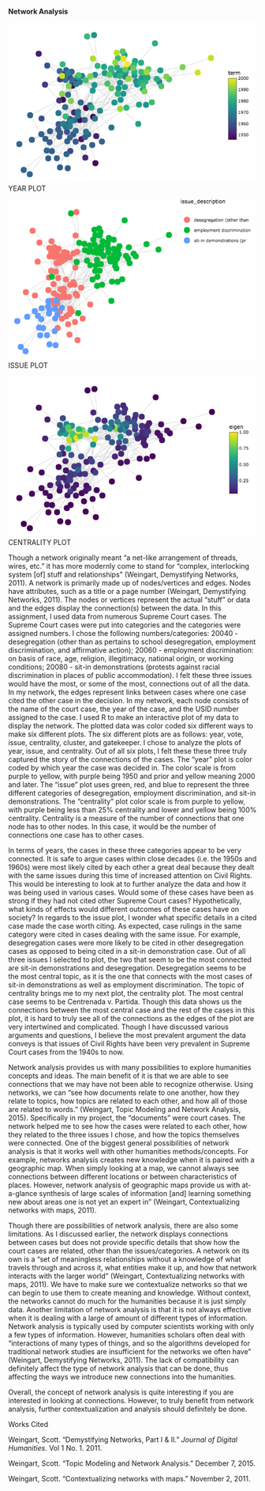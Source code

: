 **Network Analysis**

![alt text](https://github.com/introdh/intro-dh-destinyaundrea/blob/master/newplot%20(1).png)
YEAR PLOT

![alt text](https://github.com/introdh/intro-dh-destinyaundrea/blob/master/newplot%20(2).png)
ISSUE PLOT

![alt text](https://github.com/introdh/intro-dh-destinyaundrea/blob/master/newplot%20(3).png)
CENTRALITY PLOT

<p>Though a network originally meant “a net-like arrangement of threads, wires, etc.” it has more modernly come to stand for “complex, interlocking system [of] stuff and relationships” (Weingart, Demystifying Networks, 2011). A network is primarily made up of nodes/vertices and edges. Nodes have attributes, such as a title or a page number (Weingart, Demystifying Networks, 2011).  The nodes or vertices represent the actual “stuff” or data and the edges display the connection(s) between the data. In this assignment, I used data from numerous Supreme Court cases. The Supreme Court cases were put into categories and the categories were assigned numbers. I chose the following numbers/categories: 20040 - desegregation (other than as pertains to school desegregation, employment discrimination, and affirmative action); 20060 - employment discrimination: on basis of race, age, religion, illegitimacy, national origin, or working conditions; 20080 - sit-in demonstrations (protests against racial discrimination in places of public accommodation). I felt these three issues would have the most, or some of the most, connections out of all the data. In my network, the edges represent links between cases where one case cited the other case in the decision. In my network, each node consists of the name of the court case, the year of the case, and the USID number assigned to the case. I used R to make an interactive plot of my data to display the network. The plotted data was color coded six different ways to make six different plots. The six different plots are as follows: year, vote, issue, centrality, cluster, and gatekeeper. I chose to analyze the plots of year, issue, and centrality. Out of all six plots, I felt these these three truly captured the story of the connections of the cases. The “year” plot is color coded by which year the case was decided in. The color scale is from purple to yellow, with purple being 1950 and prior and yellow meaning 2000 and later. The “issue” plot uses green, red, and blue to represent the three different categories of desegregation, employment discrimination, and sit-in demonstrations. The “centrality” plot color scale is from purple to yellow, with purple being less than 25% centrality and lower and yellow being 100% centrality. Centrality is a measure of the number of connections that one node has to other nodes. In this case, it would be the number of connections one case has to other cases.</p>


<p>In terms of years, the cases in these three categories appear to be very connected. It is safe to argue cases within close decades (i.e. the 1950s and 1960s) were most likely cited by each other a great deal because they dealt with the same issues during this time of increased attention on Civil Rights. This would be interesting to look at to further analyze the data and how it was being used in various cases. Would some of these cases have been as strong if they had not cited other Supreme Court cases? Hypothetically, what kinds of effects would different outcomes of these cases have on society? In regards to the issue plot, I wonder what specific details in a cited case made the case worth citing. As expected, case rulings in the same category were cited in cases dealing with the same issue. For example, desegregation cases were more likely to be cited in other desegregation cases as opposed to being cited in a sit-in demonstration case. Out of all three issues I selected to plot, the two that seem to be the most connected are sit-in demonstrations and desegregation. Desegregation seems to be the most central topic, as it is the one that connects with the most cases of sit-in demonstrations as well as employment discrimination. The topic of centrality brings me to my next plot, the centrality plot. The most central case seems to be Centrenada v. Partida. Though this data shows us the connections between the most central case and the rest of the cases in this plot, it is hard to truly see all of the connections as the edges of the plot are very intertwined and complicated. Though I have discussed various arguments and questions, I believe the most prevalent argument the data conveys is that issues of Civil Rights have been very prevalent in Supreme Court cases from the 1940s to now. 
  
  
Network analysis provides us with many possibilities to explore humanities concepts and ideas. The main benefit of it is that we are able to see connections that we may have not been able to recognize otherwise. Using networks, we can “see how documents relate to one another, how they relate to topics, how topics are related to each other, and how all of those are related to words.” (Weingart, Topic Modeling and Network Analysis, 2015). Specifically in my project, the “documents” were court cases. The network helped me to see how the cases were related to each other, how they related to the three issues I chose, and how the topics themselves were connected. One of the biggest general possibilities of network analysis is that it works well with other humanities methods/concepts. For example, networks analysis creates new knowledge when it is paired with a geographic map. When simply looking at a map, we cannot always see connections between different locations or between characteristics of places. However, network analysis of geographic maps provide us with at-a-glance synthesis of large scales of information [and] learning something new about areas one is not yet an expert in” (Weingart, Contextualizing networks with maps, 2011). 


Though there are possibilities of network analysis, there are also some limitations. As I discussed earlier, the network displays connections between cases but does not provide specific details that show how the court cases are related, other than the issues/categories. A network on its own is a “set of meaningless relationships without a knowledge of what travels through and across it, what entities make it up, and how that network interacts with the larger world” (Weingart, Contextualizing networks with maps, 2011). We have to make sure we contextualize networks so that we can begin to use them to create meaning and knowledge. Without context, the networks cannot do much for the humanities because it is just simply data. Another limitation of network analysis is that it is not always effective when it is dealing with a large of amount of different types of information. Network analysis is typically used by computer scientists working with only a few types of information. However, humanities scholars often deal with “interactions of many types of things, and so the algorithms developed for traditional network studies are insufficient for the networks we often have” (Weingart, Demystifying Networks, 2011). The lack of compatibility can definitely affect the type of network analysis that can be done, thus affecting the ways we introduce new connections into the humanities. 


Overall, the concept of network analysis is quite interesting if you are interested in looking at connections. However, to truly benefit from network analysis, further contextualization and analysis should definitely be done. 

Works Cited

Weingart, Scott. “Demystifying Networks, Part I &amp; II.” *Journal of Digital Humanities*. Vol 1 No. 1. 2011.

Weingart, Scott. “Topic Modeling and Network Analysis.” December 7, 2015.

Weingart, Scott. “Contextualizing networks with maps.” November 2, 2011.</p>
